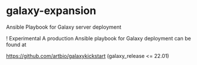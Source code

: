 # galaxy-expansion
Ansible Playbook for Galaxy server deployment

! Experimental
A production Ansible playbook for Galaxy deployment can be found at

https://github.com/artbio/galaxykickstart (galaxy_release <= 22.01)
